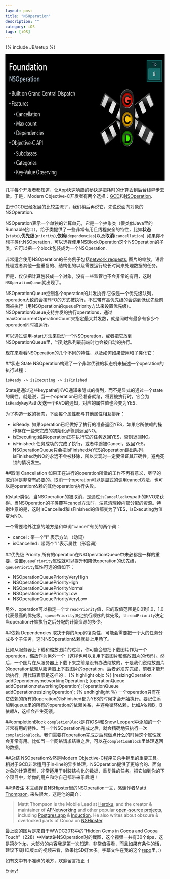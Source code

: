 ```yaml
---
layout: post
title: "NSOperation"
description: ""
category: iOS
tags: [iOS]
---
```

{% include JB/setup %}
<div style="text-align:center; margin-bottom:10px;">
  <img src="/assets/resources/nsoperation.png"  
     height="400" 
     width="600"> 
</div>

几乎每个开发者都知道，让App快速响应的秘诀是把耗时的计算丢到后台线异步去做。于是，Modern Objective-C开发者有两个选择：[GCD](http://en.wikipedia.org/wiki/Grand_Central_Dispatch)和[NSOperation](https://developer.apple.com/library/mac/#documentation/Cocoa/Reference/NSOperation_class/Reference/Reference.html).

由于GCD已经发展的比较主流了，我们稍后再说它，先说说面向对象的NSOperation.

NSOperation表示一个单独的计算单元，它是一个抽象类（很类似Java里的Runnable接口），给子类提供了一些非常有用且线程安全的特性，比如**状态**(`state`),**优先级**(`priority`),**依赖**(`dependencies`)以及**取消**(`cancellation`). 如果你不想子类化NSOperation，可以选择使用NSBlockOperation这个NSOperation的子类，它可以把一个block包装成为一个NSOperation.

非常适合使用NSOperation的任务例子包括[network requests](https://github.com/AFNetworking/AFNetworking/blob/master/AFNetworking/AFURLConnectionOperation.h), 图片的缩放，语言处理或者其他一些重复的、结构化的以及需要运行较长时间来处理数据的任务。

但是，仅仅把计算包装成一个对象，没有一些监管也不会非常的有用，这时`NSOperationQueue`就出现了。

NSOperationQueue控制各个operation的并发执行.它像是一个优先级队列，operation大致的会按FIFO的方式被执行，不过带有高优先级的会跳到低优先级前面被执行（用NSOperation的queuePriority方法来设置优先级）。 NSOperationQueue支持并发的执行operations，通过maxConcurrentOperationCount来指定最大并发数，就是同时有最多有多少个operation同时被运行。

可以通过调用-start方法来启动一个NSOperation，或者把它放到NSOperationQueue里，当到达队列最前端时也会被自动的执行。

现在来看看NSOperation的几个不同的特性，以及如何如果使用和子类化它：

##状态 State
NSOperation构建了一个非常优雅的状态机来描述一个operation的执行过程：  

	isReady -> isExecuting -> isFinished
State是通过这些keypath的KVO通知来隐式的得到，而不是显式的通过一个state的属性。就是说，当一个operation已经准备就绪，将要被执行时，它会为`isReady`keyPath发送一个KVO的通知，对应的属性值也会变为YES.

为了构造一致的状态，下面每个属性都与其他属性相互排斥：

* isReady: 如果operation已经做好了执行的准备返回YES，如果它所依赖的操作存在一些未完成的初始化步骤则返回NO。
* isExecuting:如果operation正在执行它的任务返回YES，否则返回NO。
* isFinished: 任务成功的完成了执行，或者中途被Cancel，返回YES。NSOperationQueue只会把isFinished为YES的operation踢出队列，isFinished为NO的永远不会被移除，所以实现时一定要保证其正确性，避免死锁的情况发生。

##取消 Cancellation
如果正在进行的operation所做的工作不再有意义，尽早的取消掉是非常有必要的。取消一个operation可以是显式的调用cancel方法，也可以是operation依赖的其他operation执行失败。

和state类似，当NSOperation的被取消，是通过`isCancelled`keypath的KVO来获得。当NSOperation的子类覆写cancel方法时，注意清理掉内部分配的资源。特别注意的是，这时isCancelled和isFinished的值都变为了YES，isExecuting为值变为NO。

一个需要格外注意的地方是和单词“cancel”有关的两个词：

* cancel : 带一个"l" 表示方法 （动词）
* isCancelled : 带两个"l"表示属性（形容词）

##优先级 Priority
所有的operation在NSOperationQueue中未必都是一样的重要，设置`queuePriority`属性就可以提升和降低operation的优先级，`queuePriority`属性可选的值如下：

* NSOperationQueuePriorityVeryHigh
* NSOperationQueuePriorityHigh
* NSOperationQueuePriorityNormal
* NSOperationQueuePriorityLow
* NSOperationQueuePriorityVeryLow

另外，operation可以指定一个`threadPriority`值，它的取值范围是0.0到1.0，1.0代表最高的优先级。`queuePriority`决定执行顺序的优先级，`threadPriority`决定当operation开始执行之后分配的计算资源的多少。

##依赖 Dependencies
取决于你的App的复杂性，可能会需要把一个大的任务分成多个子任务，这时NSOperation依赖就排上用场了。

比如从服务器上下载和缩放图片的过程，你可能会想把下载图片作为一个operation，缩放作为另外一个（这样也可以复用下载图片和缩放图片的代码）。然后，一个图片在从服务器上下载下来之前是没有办法缩放的，于是我们说缩放图片的operation依赖从服务器上下载图片的operation，后者必须先完成，前者才能开始执行。用代码表示是这样的：
{% highlight objc %}
[resizingOperation addDependency:networkingOperation];
[operationQueue addOperation:networkingOperation];
[operationQueue addOperation:resizingOperation];
{% endhighlight %}
一个operation只有在它依赖的所有的operation的isFinished都为YES的时候才会开始执行。要记住添加到queue里的所有的operation的依赖关系，并避免循环依赖，比如A依赖B，B依赖A，这样会产生死锁。

##completionBlock
`completionBlock`是在iOS4和Snow Leopard中添加的一个非常有用的特性。当一个NSOperation完成之后，就会精确地只执行一次`completionBlock`。我们需要在operation完成之后想做点什么的时候这个属性就会非常有用。比如当一个网络请求结束之后，可以在`completionBlock`里处理返回的数据。


##总结
NSOperation依然是Modern Objective-C程序员杀手锏里的重要工具。相对于GCD非常适用于in-line的异步处理，NSOperation提供了更综合的、面向对象的计算模型，非常适用于封装结构化的数据，重复性的任务。把它加到你的下个项目中，给你的用户和你自己都带来乐趣吧！

##译者注
本文编译自[NSHipster](http://nshipster.com)里的[NSOperation](http://nshipster.com/nsoperation/)一文，感谢作者[Mattt Thompson](http://mattt.me/), 来头很大，这是他的简介：

> Mattt Thompson is the Mobile Lead at [Heroku](), and the creator & maintainer of [AFNetworking](https://github.com/afnetworking/afnetworking) and other popular [open-source projects](https://github.com/mattt), including [Postgres.app](http://postgresapp.com/) & [Induction](http://inductionapp.com/). He also writes about obscure & overlooked parts of Cocoa on [NSHipster](http://nshipster.com/).

最上面的图片是来自于WWDC2013中的“Hidden Gems in Cocoa and Cocoa Touch”（228）中Mattt讲NSOperation时的截图，这个视频一共有30个tips，这是第8个tip，大部分的内容我是第一次知道，非常值得看，而且如果有条件的话，建议下载HD版本的视频来看，效果比SD好太多。字幕文件在我的这个[repo](https://github.com/qiaoxueshi/WWDC_2013_Video_Subtitle)里, :) 

如有文中有不准确的地方，欢迎留言指正 :)

Enjoy!
